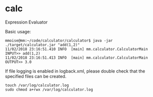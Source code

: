 # calc

Expression Evaluator

Basic usage:
```
mmoise@mm:~/code/calculator/calculator$ java -jar ./target/calculator.jar "add(1,2)"
11/02/2018 23:16:51.410 INFO  [main] mm.calculator.CalculatorMain INPUT>> add(1,2)
11/02/2018 23:16:51.413 INFO  [main] mm.calculator.CalculatorMain OUTPUT>> 3.0
```

If file logging is enabled in logback.xml, please double check that the specified files can be created.
```
touch /var/log/calculator.log
sudo chmod a+rwx /var/log/calculator.log
```